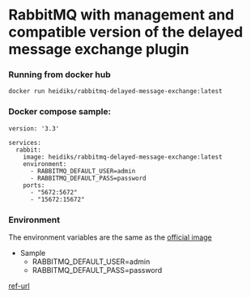 # RabbitMQ with management and compatible version of the delayed message exchange plugin

### Running from docker hub
```
docker run heidiks/rabbitmq-delayed-message-exchange:latest
```

### Docker compose sample:

```
version: '3.3'

services:
  rabbit:
    image: heidiks/rabbitmq-delayed-message-exchange:latest
    environment:
      - RABBITMQ_DEFAULT_USER=admin
      - RABBITMQ_DEFAULT_PASS=password
    ports:
      - "5672:5672"
      - "15672:15672"
```

### Environment
The environment variables are the same as the [official image](https://hub.docker.com/_/rabbitmq/)
- Sample
    - RABBITMQ_DEFAULT_USER=admin
    - RABBITMQ_DEFAULT_PASS=password

[ref-url](https://github.com/heidiks/rabbitmq-delayed-message-exchange/blob/master/README.md)